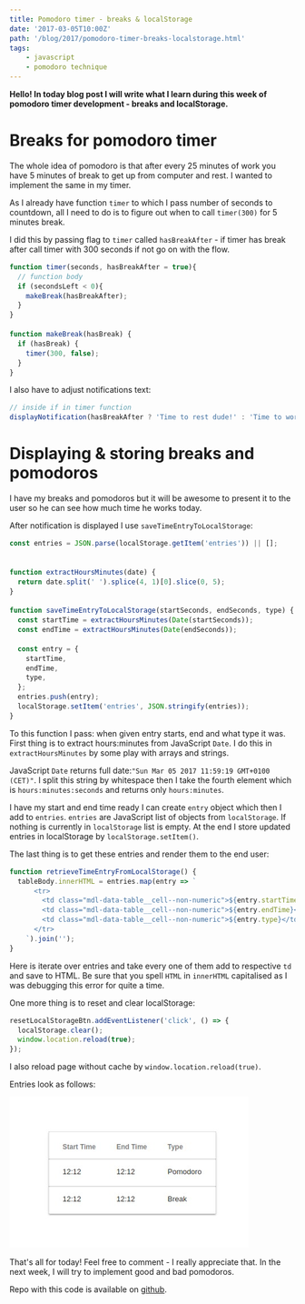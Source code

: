 ```yaml
---
title: Pomodoro timer - breaks & localStorage
date: '2017-03-05T10:00Z'
path: '/blog/2017/pomodoro-timer-breaks-localstorage.html'
tags: 
    - javascript
    - pomodoro technique
---
```


**Hello! In today blog post I will write what I learn during this week
of pomodoro timer development - breaks and localStorage.**

Breaks for pomodoro timer
=========================

The whole idea of pomodoro is that after every 25 minutes of work you
have 5 minutes of break to get up from computer and rest. I wanted to
implement the same in my timer.

As I already have function `timer` to which I pass number of seconds to
countdown, all I need to do is to figure out when to call `timer(300)`
for 5 minutes break.

I did this by passing flag to `timer` called `hasBreakAfter` - if timer
has break after call timer with 300 seconds if not go on with the flow.

```javascript
function timer(seconds, hasBreakAfter = true){
  // function body
  if (secondsLeft < 0){
    makeBreak(hasBreakAfter);
  }
}

function makeBreak(hasBreak) {
  if (hasBreak) {
    timer(300, false);
  }
}
```

I also have to adjust notifications text:

```javascript
// inside if in timer function
displayNotification(hasBreakAfter ? 'Time to rest dude!' : 'Time to work dude!');
```

Displaying & storing breaks and pomodoros
=========================================

I have my breaks and pomodoros but it will be awesome to present it to
the user so he can see how much time he works today.

After notification is displayed I use `saveTimeEntryToLocalStorage`:

```javascript
const entries = JSON.parse(localStorage.getItem('entries')) || [];


function extractHoursMinutes(date) {
  return date.split(' ').splice(4, 1)[0].slice(0, 5);
}

function saveTimeEntryToLocalStorage(startSeconds, endSeconds, type) {
  const startTime = extractHoursMinutes(Date(startSeconds));
  const endTime = extractHoursMinutes(Date(endSeconds));

  const entry = {
    startTime,
    endTime,
    type,
  };
  entries.push(entry);
  localStorage.setItem('entries', JSON.stringify(entries));
}
```

To this function I pass: when given entry starts, end and what type it
was. First thing is to extract hours:minutes from JavaScript `Date`. I
do this in `extractHoursMinutes` by some play with arrays and strings.

JavaScript `Date` returns full
date:`"Sun Mar 05 2017 11:59:19 GMT+0100 (CET)"`. I split this string by
whitespace then I take the fourth element which is
`hours:minutes:seconds` and returns only `hours:minutes`.

I have my start and end time ready I can create `entry` object which
then I add to `entries`. `entries` are JavaScript list of objects from
`localStorage`. If nothing is currently in `localStorage` list is empty.
At the end I store updated entries in localStorage by
`localStorage.setItem()`.

The last thing is to get these entries and render them to the end user:

```javascript
function retrieveTimeEntryFromLocalStorage() {
  tableBody.innerHTML = entries.map(entry => `
      <tr>
        <td class="mdl-data-table__cell--non-numeric">${entry.startTime}</td>
        <td class="mdl-data-table__cell--non-numeric">${entry.endTime}</td>
        <td class="mdl-data-table__cell--non-numeric">${entry.type}</td>
      </tr>
    `).join('');
}
```

Here is iterate over entries and take every one of them add to
respective `td` and save to HTML. Be sure that you spell `HTML` in
`innerHTML` capitalised as I was debugging this error for quite a time.

One more thing is to reset and clear localStorage:

```javascript
resetLocalStorageBtn.addEventListener('click', () => {
  localStorage.clear();
  window.location.reload(true);
});
```

I also reload page without cache by `window.location.reload(true)`.

Entries look as follows:

![Storage](./pomodoro_storage.jpg)

That's all for today! Feel free to comment - I really appreciate that.
In the next week, I will try to implement good and bad pomodoros.

Repo with this code is available on
[github](https://github.com/krzysztofzuraw/pomodoro-timer).
